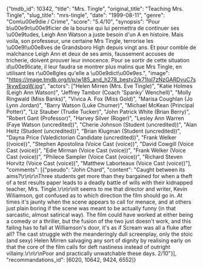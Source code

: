 {"tmdb_id": 10342, "title": "Mrs. Tingle", "original_title": "Teaching Mrs. Tingle", "slug_title": "mrs-tingle", "date": "1999-08-11", "genre": "Com\u00e9die / Crime", "score": "5.4/10", "synopsis": "Pour b\u00e9n\u00e9ficier de la bourse qui lui permettra de continuer ses \u00e9tudes, Leigh Ann Watson a juste besoin d'un A en histoire. Mais voila, son professeur, une certaine Mrs Tingle, terrorise les \u00e9l\u00e8ves de Grandsboro High depuis vingt ans. Et pour comble de malchance Leigh Ann et deux de ses amis, faussement accuses de tricherie, doivent prouver leur innocence. Pour se sortir de cette situation d\u00e9licate, il leur faudra se montrer plus malins que Mrs Tingle, en utilisant les r\u00e8gles qu'elle a \u00e9dict\u00e9es.", "image": "https://image.tmdb.org/t/p/w185_and_h278_bestv2/k71Iol7zNzGARDvuC7s1kywEqqW.jpg", "actors": ["Helen Mirren (Mrs. Eve Tingle)", "Katie Holmes (Leigh Ann Watson)", "Jeffrey Tambor (Coach 'Spanky' Wenchell)", "Molly Ringwald (Miss Banks)", "Vivica A. Fox (Miss Gold)", "Marisa Coughlan (Jo Lynn Jordan)", "Barry Watson (Luke Churner)", "Michael McKean (Principal Potter)", "Liz Stauber (Trudie Tucker)", "John Patrick White (Brian Berry)", "Robert Gant (Professor)", "Harvey Silver (Roger)", "Lesley Ann Warren (Faye Watson (uncredited))", "Cherie Johnson (Student (uncredited))", "Alan Heitz (Student (uncredited))", "Brian Klugman (Student (uncredited))", "Dayna Price (Valedictorian Candidate (uncredited))", "Frank Welker ((voice))", "Stephen Apostolina (Voice Cast (voice))", "David Cowgill (Voice Cast (voice))", "Edie Mirman (Voice Cast (voice))", "Frank Welker (Voice Cast (voice))", "Philece Sampler (Voice Cast (voice))", "Richard Steven Horvitz (Voice Cast (voice))", "Matthew Laborteaux (Voice Cast (voice))"], "comments": [{"pseudo": "John Chard", "content": "Caught between its aims?\r\n\r\nThree students get more than they bargained for when a theft of a test results paper leads to a deadly battle of wills with their kidnapped teacher, Mrs. Tingle.\r\n\r\nIt seems to me that director and writer, Kevin Wiliamson, got confused as to which direction the film should go in. At times it's jaunty when the scene appears to call for menace, and at others just plain boring if the scene was meant to be actually funny (in that sarcastic, almost satirical way). The film could have worked at either being a comedy or a thriller, but the fusion of the two just doesn't work, and this failing has to fall at Williamson's door, it's as if Scream was all a fluke after all? The cast struggle with the meanderingly dull screenplay, only the stoic (and sexy) Helen Mirren salvaging any sort of dignity by realising early on that the core of the film calls for deft nastiness instead of outright villainy.\r\n\r\nPoor and practically unwatchable these days. 2/10"}], "recommandations_id": [6020, 10642, 9424, 6552]}